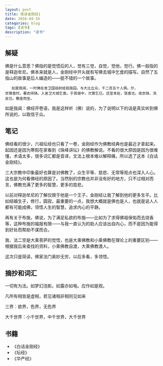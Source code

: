 ```yaml
---
layout: post
title: 夜读金刚经1
date: 2016-04-16
categories: blog
tags: [读书]
description: "读书"
---
```

## 解疑

佛是什么意思？佛指的是觉悟后的人，觉有三觉，自觉，觉他，觉行。佛一般指的是释迦牟尼。佛本来就是人，金刚经中开头就有写佛去城中乞食的描写。自然了五指山的故事是后人编造的——挺不错的一个故事。
```
   如是我闻，一时佛在舍卫国祇树给孤独园。与大比丘众，千二百五十人俱。尔，
世尊食时，著衣持钵。入舍卫大城乞食。于其城中，次第乞已。还至本处，饭食讫。收衣钵，洗足已。敷座而坐。

```

如是我闻：佛经开卷语，我是这样听（佛）说的，为了说明以下的话是真实听到佛所说的，以取信于众。

## 笔记
佛经看的很少，六祖坛经也只看了一卷，金刚经作为佛教经典也是最近才拿起来。起因还是因为寒假在家看到《珠峰讲坛》的佛教解说。不看的很大原因是因为很难懂，术语太多，很多词汇都是音译，文法上根本难以解释痛，所以选了这本《白话金刚经》。

三大宗教中印象最好也算是对佛教了，众生平等、慈悲、无常等观点也深入人心。这也是为何看佛经的原因了。当然别的宗教也并非没有好的地方，只不过相对而言，佛教充满了更多的智慧，更多的慈悲。

以前对释迦牟尼的了解仅限于他是一个王子，金刚经让我了解到他的更多生平。比如结婚生子，修行，圆寂，最重要的一点，我想大概就是佛也是人，也就是说人人都有可能成佛，领悟人生的智慧，追求内心的平静。

再有关于布施，佛说，为了满足私欲的布施——比如为了求得佛祖保佑而去烧香等，这种布施的福报有限——与我一直认为的助人应该出自内心，而不是因为能得到好处而帮助不谋而合。

我、法二空是大乘菩萨的觉悟，也是大乘佛教和小乘佛教在理论上的重要区别——根据我后来查找的资料，小乘佛教自渡，大乘佛教渡人。

这次只是简读，佛家法门奥妙无穷，以后多看，多领悟。

## 摘抄和词汇

一切有为法。如梦幻泡影。如露亦如电。应作如是观。

凡所有相皆是虚相，若见诸相非相则见如来

三界：欲界，色界，无色界

大千世界：小千世界，中千世界，大千世界

## 书籍

* 《白话金刚经》
* 《坛经》
* 《华严经》
